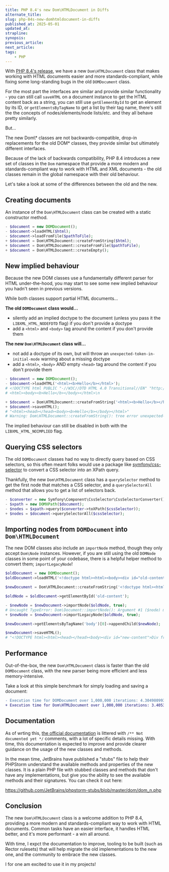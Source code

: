 ```yaml
---
title: PHP 8.4's new Dom\HTMLDocument in Diffs
alternate_title:
slug: php-84s-new-domhtmldocument-in-diffs
published_at: 2025-05-01
updated_at:
strapline:
synopsis:
previous_article:
next_article:
tags:
    - PHP
---
```


With [PHP 8.4's release](https://www.php.net/releases/8.4/en.php), we have a new `Dom\HTMLDocument` class that makes working with HTML documents easier and more standards-compliant, while fixing some long-standing bugs in the old `DOMDocument` class.

For the most part the interfaces are similar and provide similar functionality - you can still call `saveHTML` on a document instance to get the HTML content back as a string, you can still use `getElementById` to get an element by its ID, or `getElementsByTagName` to get a list by their tag name, there's still the the concepts of nodes/elements/node lists/etc. and they all behave pretty similarly.

But...

<x-alert type="warning">The new Dom\\* classes are not backwards-compatible, drop-in replacements for the old DOM* classes, they provide similar but ultimately different interfaces.</x-alert>

Because of the lack of backwards compatibility, PHP 8.4 introduces a new set of classes in the `Dom` namespace that provide a more modern and standards-compliant way to work with HTML and XML documents - the old classes remain in the global namespace with their old behaviour.

Let's take a look at some of the differences between the old and the new.

## Creating documents

An instance of the `Dom\HTMLDocument` class can be created with a static constructor method.

```php
- $document = new DOMDocument();
- $document->loadHTML($html);
- $document->loadFromFile($pathToFile);
+ $document = Dom\HTMLDocument::createFromString($html);
+ $document = Dom\HTMLDocument::createFromFile($pathToFile);
+ $document = Dom\HTMLDocument::createEmpty();
```

## New implied behaviour

Because the new DOM classes use a fundamentally different parser for HTML under-the-hood, you may start to see some new implied behaviour you hadn't seen in previous versions.

While both classes support partial HTML documents...

**The old `DOMDocument` class would...**
- silently add an implied doctype to the document (unless you pass it the `LIBXML_HTML_NODEFDTD` flag) if you don't provide a doctype
- add a `<html>` and `<body>` tag around the content if you don't provide them

**The new `Dom\HTMLDocument` class will...**
- not add a doctype of its own, but will throw an `unexpected-token-in-initial-mode` warning about a missing doctype
- add a `<html>`, `<body>` AND empty `<head>` tag around the content if you don't provide them

```php
- $document = new DOMDocument();
- $document->loadHTML('<html><b>Hello</b></html>');
# <!DOCTYPE html PUBLIC "-//W3C//DTD HTML 4.0 Transitional//EN" "http://www.w3.org/TR/REC-html40/loose.dtd">\n
# <html><body><b>Hello</b></body></html>\n

+ $document = Dom\HTMLDocument::createFromString('<html><b>Hello</b></html>');
+ $document->saveHTML();
# "<html><head></head><body><b>Hello</b></body></html>"
# Warning: Dom\HTMLDocument::createFromString(): tree error unexpected-token-in-initial-mode in Entity, line: 1, column: 2-5 in /Users/liam.hammett/projects/personal-blog/SCRATCH.php on line 10
```

The implied behaviour can still be disabled in both with the `LIBXML_HTML_NOIMPLIED` flag.

## Querying CSS selectors

The old `DOMDocument` classes had no way to directly query based on CSS selectors, so this often meant folks would use a package like [symfony/css-selector](https://symfony.com/doc/current/components/css_selector.html) to convert a CSS selector into an XPath query.

Thankfully, the new `Dom\HTMLDocument` class has a `querySelector` method to get the first node that matches a CSS selector, and a `querySelectorAll` method that allows you to get a list of selectors back.

```php
- $converter = new Symfony\Component\CssSelector\CssSelectorConverter();
- $xpath = new DOMXPath($document);
- $nodes = $xpath->query($converter->toXPath($cssSelector));
+ $nodes = $document->querySelectorAll($cssSelector);
```

## Importing nodes from `DOMDocument` into `Dom\HTMLDocument`

The new DOM classes also include an `importNode` method, though they only accept `Dom\Node` instances. However, if you are still using the old `DOMNode` classes in some point of your codebase, there is a helpful helper method to convert them; `importLegacyNode`!

```php
$oldDocument = new DOMDocument();
$oldDocument->loadHTML('<!doctype html><html><body><div id="old-content">Div from old document</div></body></html>');

$newDocument = Dom\HTMLDocument::createFromString('<!doctype html><html><body><div id="new-content">Div from new document</div></body></html>');

$oldNode = $oldDocument->getElementById('old-content');

- $newNode = $newDocument->importNode($oldNode, true);
# Uncaught TypeError: Dom\Document::importNode(): Argument #1 ($node) must be of type Dom\Node, DOMElement given
+ $newNode = $newDocument->importLegacyNode($oldNode, true);

$newDocument->getElementsByTagName('body')[0]->appendChild($newNode);

$newDocument->saveHTML();
# "<!DOCTYPE html><html><head></head><body><div id="new-content">Div from new document</div><div id="old-content">Div from old document</div></body></html>"
```

## Performance

Out-of-the-box, the new `Dom\HTMLDocument` class is faster than the old `DOMDocument` class, with the new parser being more efficient and less memory-intensive.

Take a look at this simple benchmark for simply loading and saving a document:

```diff
- Execution time for DOMDocument over 1,000,000 iterations: 4.3049809932709s
+ Execution time for Dom\HTMLDocument over 1,000,000 iterations: 3.4053020477295s
```

## Documentation

As of wrting this, [the official documentation](https://www.php.net/manual/en/class.dom-htmldocument.php) is littered with `/** Not documented yet */` comments, with a lot of specific details missing. With time, this documentation is expected to improve and provide clearer guidance on the usage of the new classes and methods.

In the mean time, JetBrains have published a "stubs" file to help their PHPStorm understand the available methods and properties of the new classes. It is a plain PHP file with stubbed classes and methods that don't have any implementations, but give you the ability to see the available methods and their signatures. You can check it out here:

<https://github.com/JetBrains/phpstorm-stubs/blob/master/dom/dom_n.php>

## Conclusion

The new `Dom\HTMLDocument` class is a welcome addition to PHP 8.4, providing a more modern and standards-compliant way to work with HTML documents. Common tasks have an easier interface, it handles HTML better, and it's more performant - a win all around.

With time, I expct the documentation to improve, tooling to be built (such as Rector rulesets) that will help migrate the old implementations to the new one, and the community to embrace the new classes.

I for one am excited to use it in my projects!
